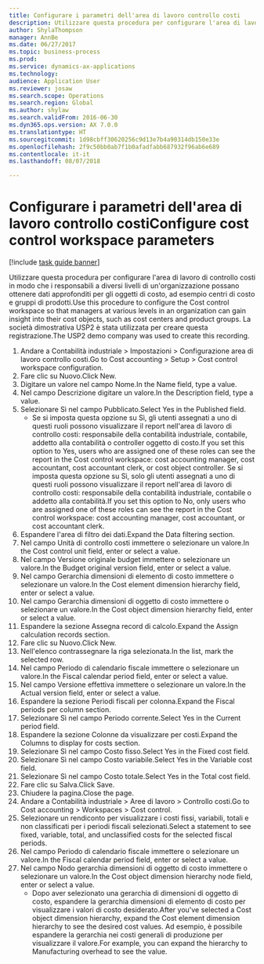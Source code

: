 ```yaml
--- 
title: Configurare i parametri dell'area di lavoro controllo costi
description: Utilizzare questa procedura per configurare l'area di lavoro di controllo costi in modo che i responsabili a diversi livelli di un'organizzazione possano ottenere dati approfonditi per gli oggetti di costo, ad esempio centri di costo e gruppi di prodotti.
author: ShylaThompson
manager: AnnBe
ms.date: 06/27/2017
ms.topic: business-process
ms.prod: 
ms.service: dynamics-ax-applications
ms.technology: 
audience: Application User
ms.reviewer: josaw
ms.search.scope: Operations
ms.search.region: Global
ms.author: shylaw
ms.search.validFrom: 2016-06-30
ms.dyn365.ops.version: AX 7.0.0
ms.translationtype: HT
ms.sourcegitcommit: 1d98cbff30620256c9d13e7b4a90314db150e33e
ms.openlocfilehash: 2f9c50bb0ab7f1b0afadfabb687932f96ab6e689
ms.contentlocale: it-it
ms.lasthandoff: 08/07/2018

---
```

# <a name="configure-cost-control-workspace-parameters"></a><span data-ttu-id="4c816-103">Configurare i parametri dell'area di lavoro controllo costi</span><span class="sxs-lookup"><span data-stu-id="4c816-103">Configure cost control workspace parameters</span></span>

[!include [task guide banner](../../includes/task-guide-banner.md)]

<span data-ttu-id="4c816-104">Utilizzare questa procedura per configurare l'area di lavoro di controllo costi in modo che i responsabili a diversi livelli di un'organizzazione possano ottenere dati approfonditi per gli oggetti di costo, ad esempio centri di costo e gruppi di prodotti.</span><span class="sxs-lookup"><span data-stu-id="4c816-104">Use this procedure to configure the Cost control workspace so that managers at various levels in an organization can gain insight into their cost objects, such as cost centers and product groups.</span></span> <span data-ttu-id="4c816-105">La società dimostrativa USP2 è stata utilizzata per creare questa registrazione.</span><span class="sxs-lookup"><span data-stu-id="4c816-105">The USP2 demo company was used to create this recording.</span></span>

1. <span data-ttu-id="4c816-106">Andare a Contabilità industriale > Impostazioni > Configurazione area di lavoro controllo costi.</span><span class="sxs-lookup"><span data-stu-id="4c816-106">Go to Cost accounting > Setup > Cost control workspace configuration.</span></span>
2. <span data-ttu-id="4c816-107">Fare clic su Nuovo.</span><span class="sxs-lookup"><span data-stu-id="4c816-107">Click New.</span></span>
3. <span data-ttu-id="4c816-108">Digitare un valore nel campo Nome.</span><span class="sxs-lookup"><span data-stu-id="4c816-108">In the Name field, type a value.</span></span>
4. <span data-ttu-id="4c816-109">Nel campo Descrizione digitare un valore.</span><span class="sxs-lookup"><span data-stu-id="4c816-109">In the Description field, type a value.</span></span>
5. <span data-ttu-id="4c816-110">Selezionare Sì nel campo Pubblicato.</span><span class="sxs-lookup"><span data-stu-id="4c816-110">Select Yes in the Published field.</span></span>
    * <span data-ttu-id="4c816-111">Se si imposta questa opzione su Sì, gli utenti assegnati a uno di questi ruoli possono visualizzare il report nell'area di lavoro di controllo costi: responsabile della contabilità industriale, contabile, addetto alla contabilità o controller oggetto di costo.</span><span class="sxs-lookup"><span data-stu-id="4c816-111">If you set this option to Yes, users who are assigned one of these roles can see the report in the Cost control workspace: cost accounting manager, cost accountant, cost accountant clerk, or cost object controller.</span></span> <span data-ttu-id="4c816-112">Se si imposta questa opzione su Sì, solo gli utenti assegnati a uno di questi ruoli possono visualizzare il report nell'area di lavoro di controllo costi: responsabile della contabilità industriale, contabile o addetto alla contabilità.</span><span class="sxs-lookup"><span data-stu-id="4c816-112">If you set this option to No, only users who are assigned one of these roles can see the report in the Cost control workspace: cost accounting manager, cost accountant, or cost accountant clerk.</span></span>  
6. <span data-ttu-id="4c816-113">Espandere l'area di filtro dei dati.</span><span class="sxs-lookup"><span data-stu-id="4c816-113">Expand the Data filtering section.</span></span>
7. <span data-ttu-id="4c816-114">Nel campo Unità di controllo costi immettere o selezionare un valore.</span><span class="sxs-lookup"><span data-stu-id="4c816-114">In the Cost control unit field, enter or select a value.</span></span>
8. <span data-ttu-id="4c816-115">Nel campo Versione originale budget immettere o selezionare un valore.</span><span class="sxs-lookup"><span data-stu-id="4c816-115">In the Budget original version field, enter or select a value.</span></span>
9. <span data-ttu-id="4c816-116">Nel campo Gerarchia dimensioni di elemento di costo immettere o selezionare un valore.</span><span class="sxs-lookup"><span data-stu-id="4c816-116">In the Cost element dimension hierarchy field, enter or select a value.</span></span>
10. <span data-ttu-id="4c816-117">Nel campo Gerarchia dimensioni di oggetto di costo immettere o selezionare un valore.</span><span class="sxs-lookup"><span data-stu-id="4c816-117">In the Cost object dimension hierarchy field, enter or select a value.</span></span>
11. <span data-ttu-id="4c816-118">Espandere la sezione Assegna record di calcolo.</span><span class="sxs-lookup"><span data-stu-id="4c816-118">Expand the Assign calculation records section.</span></span>
12. <span data-ttu-id="4c816-119">Fare clic su Nuovo.</span><span class="sxs-lookup"><span data-stu-id="4c816-119">Click New.</span></span>
13. <span data-ttu-id="4c816-120">Nell'elenco contrassegnare la riga selezionata.</span><span class="sxs-lookup"><span data-stu-id="4c816-120">In the list, mark the selected row.</span></span>
14. <span data-ttu-id="4c816-121">Nel campo Periodo di calendario fiscale immettere o selezionare un valore.</span><span class="sxs-lookup"><span data-stu-id="4c816-121">In the Fiscal calendar period field, enter or select a value.</span></span>
15. <span data-ttu-id="4c816-122">Nel campo Versione effettiva immettere o selezionare un valore.</span><span class="sxs-lookup"><span data-stu-id="4c816-122">In the Actual version field, enter or select a value.</span></span>
16. <span data-ttu-id="4c816-123">Espandere la sezione Periodi fiscali per colonna.</span><span class="sxs-lookup"><span data-stu-id="4c816-123">Expand the Fiscal periods per column section.</span></span>
17. <span data-ttu-id="4c816-124">Selezionare Sì nel campo Periodo corrente.</span><span class="sxs-lookup"><span data-stu-id="4c816-124">Select Yes in the Current period field.</span></span>
18. <span data-ttu-id="4c816-125">Espandere la sezione Colonne da visualizzare per costi.</span><span class="sxs-lookup"><span data-stu-id="4c816-125">Expand the Columns to display for costs section.</span></span>
19. <span data-ttu-id="4c816-126">Selezionare Sì nel campo Costo fisso.</span><span class="sxs-lookup"><span data-stu-id="4c816-126">Select Yes in the Fixed cost field.</span></span>
20. <span data-ttu-id="4c816-127">Selezionare Sì nel campo Costo variabile.</span><span class="sxs-lookup"><span data-stu-id="4c816-127">Select Yes in the Variable cost field.</span></span>
21. <span data-ttu-id="4c816-128">Selezionare Sì nel campo Costo totale.</span><span class="sxs-lookup"><span data-stu-id="4c816-128">Select Yes in the Total cost field.</span></span>
22. <span data-ttu-id="4c816-129">Fare clic su Salva.</span><span class="sxs-lookup"><span data-stu-id="4c816-129">Click Save.</span></span>
23. <span data-ttu-id="4c816-130">Chiudere la pagina.</span><span class="sxs-lookup"><span data-stu-id="4c816-130">Close the page.</span></span>
24. <span data-ttu-id="4c816-131">Andare a Contabilità industriale > Aree di lavoro > Controllo costi.</span><span class="sxs-lookup"><span data-stu-id="4c816-131">Go to Cost accounting > Workspaces > Cost control.</span></span>
25. <span data-ttu-id="4c816-132">Selezionare un rendiconto per visualizzare i costi fissi, variabili, totali e non classificati per i periodi fiscali selezionati.</span><span class="sxs-lookup"><span data-stu-id="4c816-132">Select a statement to see fixed, variable, total, and unclassified costs for the selected fiscal periods.</span></span>
26. <span data-ttu-id="4c816-133">Nel campo Periodo di calendario fiscale immettere o selezionare un valore.</span><span class="sxs-lookup"><span data-stu-id="4c816-133">In the Fiscal calendar period field, enter or select a value.</span></span>
27. <span data-ttu-id="4c816-134">Nel campo Nodo gerarchia dimensioni di oggetto di costo immettere o selezionare un valore.</span><span class="sxs-lookup"><span data-stu-id="4c816-134">In the Cost object dimension hierarchy node field, enter or select a value.</span></span>
    * <span data-ttu-id="4c816-135">Dopo aver selezionato una gerarchia di dimensioni di oggetto di costo, espandere la gerarchia dimensioni di elemento di costo per visualizzare i valori di costo desiderato.</span><span class="sxs-lookup"><span data-stu-id="4c816-135">After you've selected a Cost object dimension hierarchy, expand the Cost element dimension hierarchy to see the desired cost values.</span></span> <span data-ttu-id="4c816-136">Ad esempio, è possibile espandere la gerarchia nei costi generali di produzione per visualizzare il valore.</span><span class="sxs-lookup"><span data-stu-id="4c816-136">For example, you can expand the hierarchy to Manufacturing overhead to see the value.</span></span>  


